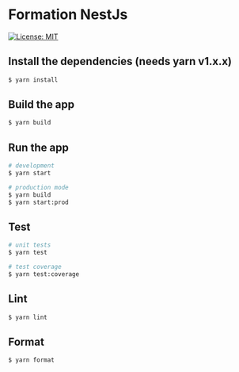 # Formation NestJs

[![License: MIT](https://img.shields.io/badge/License-MIT-blue.svg)](https://opensource.org/licenses/MIT)

## Install the dependencies (needs yarn v1.x.x)

```bash
$ yarn install
```

## Build the app

```bash
$ yarn build
```

## Run the app

```bash
# development
$ yarn start

# production mode
$ yarn build
$ yarn start:prod
```

## Test

```bash
# unit tests
$ yarn test

# test coverage
$ yarn test:coverage
```

## Lint

```bash
$ yarn lint
```

## Format

```bash
$ yarn format
```
